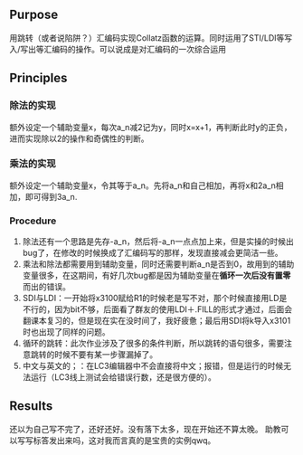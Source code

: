 ## Purpose
用跳转（或者说陷阱？）汇编码实现Collatz函数的运算。同时运用了STI/LDI等写入/写出等汇编码的操作。可以说成是对汇编码的一次综合运用
## Principles
### 除法的实现
额外设定一个辅助变量x，每次a_n减2记为y，同时x=x+1，再判断此时y的正负，进而实现除以2的操作和奇偶性的判断。
### 乘法的实现
额外设定一个辅助变量x，令其等于a_n。先将a_n和自己相加，再将x和2a_n相加，即可得到3a_n.
### Procedure
1. 除法还有一个思路是先存-a_n，然后将-a_n一点点加上来，但是实操的时候出bug了，在修改的时候换成了汇编码写的那样，发现直接减会更简洁一些。
2. 乘法和除法都需要用到辅助变量，同时还需要判断a_n是否到0，故用到的辅助变量很多，在这期间，有好几次bug都是因为辅助变量在**循环一次后没有置零**而出的错误。
3. SDI与LDI：一开始将x3100赋给R1的时候老是写不对，那个时候直接用LD是不行的，因为bit不够，后面看了群友的使用LDI＋.FILL的形式才通过，后面会翻课本复习的，但是现在实在没时间了，我好疲惫；最后用SDI将k导入x3101时也出现了同样的问题。
4. 循环的跳转：此次作业涉及了很多的条件判断，所以跳转的语句很多，需要注意跳转的时候不要有某一步骤漏掉了。
5. 中文与英文的；：在LC3编辑器中不会直接将中文；报错，但是运行的时候无法运行（LC3线上测试会给错误行数，还是很方便的）。
## Results
还以为自己写不完了，还好还好。没有落下太多，现在开始还不算太晚。
助教可以写写标答发出来吗，这对我而言真的是宝贵的实例qwq。